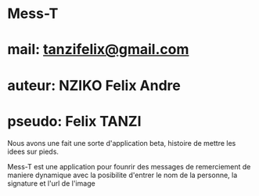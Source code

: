 # Mess-T
# mail: tanzifelix@gmail.com
# auteur: NZIKO Felix Andre
# pseudo: Felix TANZI

Nous avons une fait une sorte d'application beta, histoire de mettre les idees sur pieds.

Mess-T est une application pour founrir des messages de remerciement de maniere dynamique avec la posibilite d'entrer le nom de la personne, la signature et l'url de l'image
